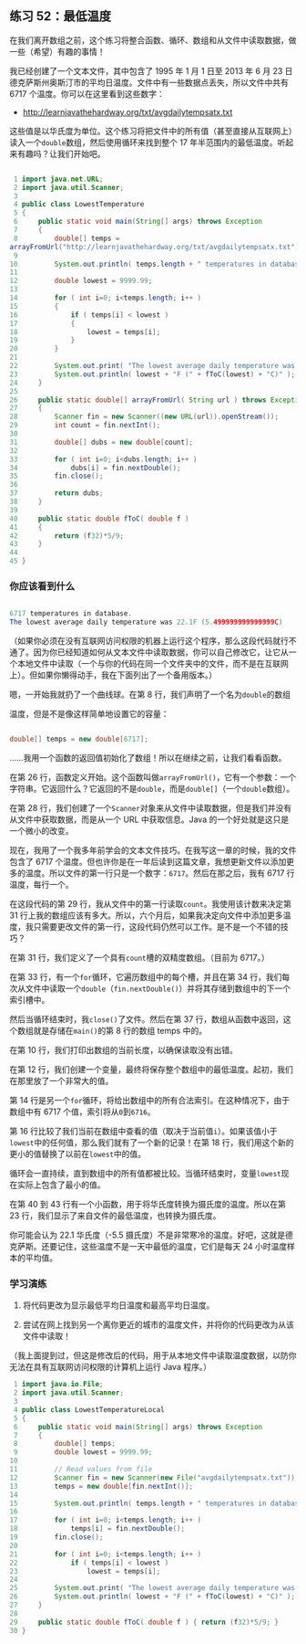 ## 练习 52：最低温度

在我们离开数组之前，这个练习将整合函数、循环、数组和从文件中读取数据，做一些（希望）有趣的事情！

我已经创建了一个文本文件，其中包含了 1995 年 1 月 1 日至 2013 年 6 月 23 日德克萨斯州奥斯汀市的平均日温度。文件中有一些数据点丢失，所以文件中共有 6717 个温度。你可以在这里看到这些数字：

+   http://learnjavathehardway.org/txt/avg­daily­temps­atx.txt

这些值是以华氏度为单位。这个练习将把文件中的所有值（甚至直接从互联网上）读入一个`double`数组，然后使用循环来找到整个 17 年半范围内的最低温度。听起来有趣吗？让我们开始吧。

```java

 1 import java.net.URL;
 2 import java.util.Scanner;
 3 
 4 public class LowestTemperature
 5 {
 6     public static void main(String[] args) throws Exception
 7     {
 8         double[] temps = 
arrayFromUrl("http://learnjavathehardway.org/txt/avg­daily­temps­atx.txt");
 9 
10         System.out.println( temps.length + " temperatures in database.");
11 
12         double lowest = 9999.99;
13 
14         for ( int i=0; i<temps.length; i++ )
15         {
16             if ( temps[i] < lowest )
17             {
18                 lowest = temps[i];
19             }
20         }
21 
22         System.out.print( "The lowest average daily temperature was " );
23         System.out.println( lowest + "F (" + fToC(lowest) + "C)" );
24     }
25 
26     public static double[] arrayFromUrl( String url ) throws Exception
27     {
28         Scanner fin = new Scanner((new URL(url)).openStream());
29         int count = fin.nextInt();
30 
31         double[] dubs = new double[count];
32 
33         for ( int i=0; i<dubs.length; i++ )
34             dubs[i] = fin.nextDouble();
35         fin.close();
36 
37         return dubs;
38     }
39 
40     public static double fToC( double f )
41     {
42         return (f­32)*5/9;
43     }
44 
45 }
```



### 你应该看到什么

```java

6717 temperatures in database.
The lowest average daily temperature was 22.1F (­5.499999999999999C)
```

（如果你必须在没有互联网访问权限的机器上运行这个程序，那么这段代码就行不通了。因为你已经知道如何从文本文件中读取数据，你可以自己修改它，让它从一个本地文件中读取（一个与你的代码在同一个文件夹中的文件，而不是在互联网上）。但如果你懒得动手，我在下面列出了一个备用版本。）

嗯，一开始我就扔了一个曲线球。在第 8 行，我们声明了一个名为`double`的数组

温度，但是不是像这样简单地设置它的容量：

```java

double[] temps = new double[6717];
```

……我用一个函数的返回值初始化了数组！所以在继续之前，让我们看看函数。

在第 26 行，函数定义开始。这个函数叫做`arrayFromUrl()`，它有一个参数：一个字符串。它返回什么？它返回的不是`double`，而是`double[]`（一个`double`数组）。

在第 28 行，我们创建了一个`Scanner`对象来从文件中读取数据，但是我们并没有从文件中获取数据，而是从一个 URL 中获取信息。Java 的一个好处就是这只是一个微小的改变。

现在，我用了一个我多年前学会的文本文件技巧。在我写这一章的时候，我的文件包含了 6717 个温度。但也许你是在一年后读到这篇文章，我想更新文件以添加更多的温度。所以文件的第一行只是一个数字：`6717`。然后在那之后，我有 6717 行温度，每行一个。

在这段代码的第 29 行，我从文件中的第一行读取`count`。我使用该计数来决定第 31 行上我的数组应该有多大。所以，六个月后，如果我决定向文件中添加更多温度，我只需要更改文件的第一行，这段代码仍然可以工作。是不是一个不错的技巧？

在第 31 行，我们定义了一个具有`count`槽的双精度数组。（目前为 6717。）

在第 33 行，有一个`for`循环，它遍历数组中的每个槽，并且在第 34 行，我们每次从文件中读取一个`double`（`fin.nextDouble()`）并将其存储到数组中的下一个索引槽中。

然后当循环结束时，我`close()`了文件。然后在第 37 行，数组从函数中返回，这个数组就是存储在`main()`的第 8 行的数组 temps 中的。

在第 10 行，我们打印出数组的当前长度，以确保读取没有出错。

在第 12 行，我们创建一个变量，最终将保存整个数组中的最低温度。起初，我们在那里放了一个非常大的值。

第 14 行是另一个`for`循环，将给出数组中的所有合法索引。在这种情况下，由于数组中有 6717 个值，索引将从`0`到`6716`。

第 16 行比较了我们当前在数组中查看的值（取决于当前值`i`）。如果该值小于`lowest`中的任何值，那么我们就有了一个新的记录！在第 18 行，我们用这个新的更小的值替换了以前在`lowest`中的值。

循环会一直持续，直到数组中的所有值都被比较。当循环结束时，变量`lowest`现在实际上包含了最小的值。

在第 40 到 43 行有一个小函数，用于将华氏度转换为摄氏度的温度。所以在第 23 行，我们显示了来自文件的最低温度，也转换为摄氏度。

你可能会认为 22.1 华氏度（-5.5 摄氏度）不是非常寒冷的温度。好吧，这就是德克萨斯。还要记住，这些温度不是一天中最低的温度，它们是每天 24 小时温度样本的平均值。

### 学习演练

1.  将代码更改为显示最低平均日温度和最高平均日温度。

1.  尝试在网上找到另一个离你更近的城市的温度文件，并将你的代码更改为从该文件中读取！

（我上面提到过，但这是修改后的代码，用于从本地文件中读取温度数据，以防你无法在具有互联网访问权限的计算机上运行 Java 程序。）

```java
 1 import java.io.File;
 2 import java.util.Scanner;
 3 
 4 public class LowestTemperatureLocal
 5 {
 6     public static void main(String[] args) throws Exception
 7     {
 8         double[] temps;
 9         double lowest = 9999.99;
10 
11         // Read values from file
12         Scanner fin = new Scanner(new File("avg­daily­temps­atx.txt"));
13         temps = new double[fin.nextInt()];
14 
15         System.out.println( temps.length + " temperatures in database.");
16 
17         for ( int i=0; i<temps.length; i++ )
18             temps[i] = fin.nextDouble();
19         fin.close();
20 
21         for ( int i=0; i<temps.length; i++ )
22             if ( temps[i] < lowest )
23                 lowest = temps[i];
24 
25         System.out.print( "The lowest average daily temperature was " );
26         System.out.println( lowest + "F (" + fToC(lowest) + "C)" );
27     }
28 
29     public static double fToC( double f ) { return (f­32)*5/9; }
30 }
```

